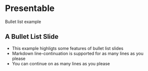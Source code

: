 # Presentable

Bullet list example

## A Bullet List Slide

- This example highligts some features of bullet list slides
- Markdown line-continuation 
  is supported
  for as many lines as you please
- You
  can
  continue
  on
  as
  many
  lines
  as
  you
  please
